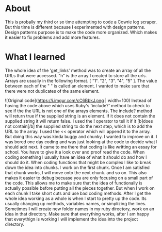 # About

This is probally my third or so time attempting to code a Cowrie log scraper. But this time is different because I experimented with design patterns.
Design patterns purpose is to make the code more organized. Which makes it easier to fix problems and add more features.

# What I learned
The whole idea of the 'get_links' method was to create an array of all the URLs that were accessed. "h" is the array I created to store all the urls. 
Arrays are usually in the following format. [ "1". "2", "3". "4", "5" ]. The value between each of the " " is called an element. 
I wanted to make sure that there were not duplicates of the same element. 

![Original code](https://i.imgur.com/cC6BbkJ.png | width=100)
Instead of having the code above which uses Ruby's 'include?' method to check to see if the the URL is not one of the arrays elements. The include? method will return true if the supplied string is an element. If it does not contain the supplied string it will return false. I used the ! operator to tell it if it [b]does not contain[/b] the supplied string to do the next step, which is to add the URL to the array. I used the << operator which will append it to the array.  But doing this way was kinda buggy and chunky. I wanted to improve on it. I was bored one day coding and was just looking at the code to decide what I should add next. It came to me there
that coding is like writting an essay for school. You have to give it a look over and proof read the code. When coding something I usually have an idea of what it should do and how I should do it. When coding functions that might be complex I like to break down the idea into chunks.  I work on the first chunk.
Once I am satisfied  that chunk works, I will move onto the next chunk. and so on. This also makes it easier to debug becuase you are only focusing on a small part of the code. This allows me to make sure that the idea of functionally is actually possible before putting all the pieces together.  But when I work on each chunk I take short cuts and use bad coding methods. After I get the whole idea working as a whole is when I start to pretty up the code. Its usually changing up methods, variables names, or simplizing the lines.  Sometimes I will create new folder names in my ruby directory, work on an idea in that directory. Make sure that everything works, after I am happy that everythign is working I will implement the idea into the project directory. 


